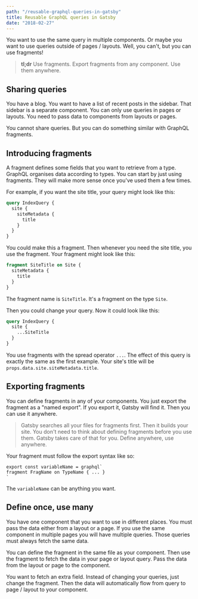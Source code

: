 ```yaml
---
path: "/reusable-graphql-queries-in-gatsby"
title: Reusable GraphQL queries in Gatsby
date: "2018-02-27"
---
```

You want to use the same query in multiple components. Or maybe you want to use queries outside of pages / layouts. Well, you can't, but you can use fragments!

> **tl;dr** Use fragments. Export fragments from any component. Use them anywhere.

## Sharing queries

You have a blog. You want to have a list of recent posts in the sidebar. That sidebar is a separate component. You can only use queries in pages or layouts. You need to pass data to components from layouts or pages.

You cannot share queries. But you can do something similar with GraphQL fragments.

## Introducing fragments

A fragment defines some fields that you want to retrieve from a type. GraphQL organises data according to types. You can start by just using fragments. They will make more sense once you've used them a few times.

For example, if you want the site title, your query might look like this:

```graphql
query IndexQuery {
  site {
    siteMetadata {
      title
    }
  }
}
```

You could make this a fragment. Then whenever you need the site title, you use the fragment. Your fragment might look like this:

```graphql
fragment SiteTitle on Site {
  siteMetadata {
    title
  }
}
```

The fragment name is `SiteTitle`. It's a fragment on the type `Site`.

Then you could change your query. Now it could look like this:

```graphql
query IndexQuery {
  site {
    ...SiteTitle
  }
}
```

You use fragments with the spread operator `...`. The effect of this query is exactly the same as the first example. Your site's title will be `props.data.site.siteMetadata.title`.

## Exporting fragments

You can define fragments in any of your components. You just export the fragment as a "named export". If you export it, Gatsby will find it. Then you can use it anywhere.

> Gatsby searches all your files for fragments first. Then it builds your site. You don't need to think about defining fragments before you use them. Gatsby takes care of that for you. Define anywhere, use anywhere.

Your fragment must follow the export syntax like so:

```es6
export const variableName = graphql`
fragment FragName on TypeName { ... }
`
```

The `variableName` can be anything you want.

## Define once, use many

You have one component that you want to use in different places. You must pass the data either from a layout or a page. If you use the same component in multiple pages you will have multiple queries. Those queries must always fetch the same data.

You can define the fragment in the same file as your component. Then use the fragment to fetch the data in your page or layout query. Pass the data from the layout or page to the component.

You want to fetch an extra field. Instead of changing your queries, just change the fragment. Then the data will automatically flow from query to page / layout to your component.
